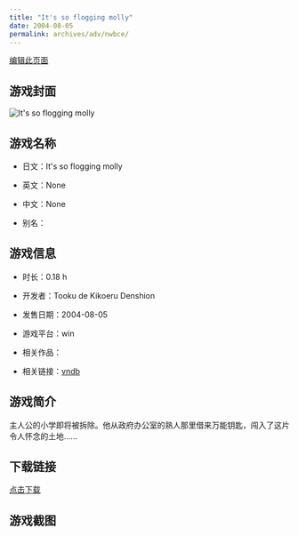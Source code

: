 ```yaml
---
title: "It's so flogging molly"
date: 2004-08-05
permalink: archives/adv/nwbce/
---
```

[编辑此页面](https://github.com/ACG-3/ADV3-source/blob/main/source/_posts/It%27s%20so%20flogging%20molly.md)

## 游戏封面

![It's so flogging molly](https://pan.timero.xyz/d/onedrive/img_lib_001/It's%20so%20flogging%20molly_cover.avif)


## 游戏名称

- 日文：It's so flogging molly
- 英文：None
- 中文：None

- 别名：


## 游戏信息

- 时长：0.18 h
- 开发者：Tooku de Kikoeru Denshion
- 发售日期：2004-08-05
- 游戏平台：win
- 相关作品：

- 相关链接：[vndb](https://vndb.org/v24387)


## 游戏简介

主人公的小学即将被拆除。他从政府办公室的熟人那里借来万能钥匙，闯入了这片令人怀念的土地......




## 下载链接

[点击下载](https://pan.timero.xyz/onedrive/adv_lib_001/It%27s%20so%20flogging%20molly)


## 游戏截图


